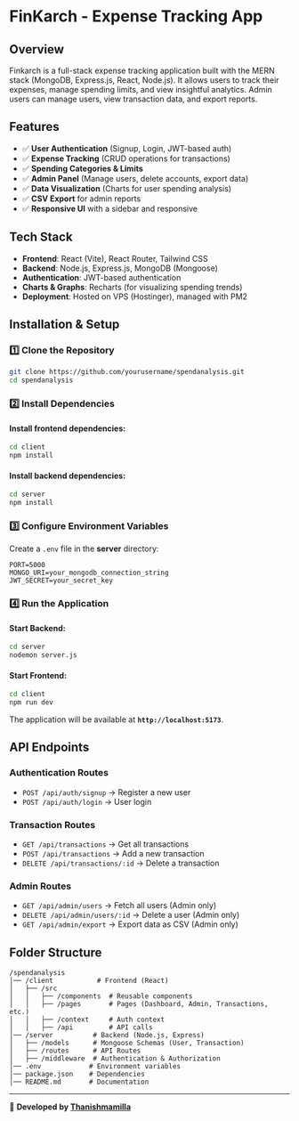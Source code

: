 # FinKarch - Expense Tracking App

## Overview
Finkarch is a full-stack expense tracking application built with the MERN stack (MongoDB, Express.js, React, Node.js). It allows users to track their expenses, manage spending limits, and view insightful analytics. Admin users can manage users, view transaction data, and export reports.

## Features
- ✅ **User Authentication** (Signup, Login, JWT-based auth)
- ✅ **Expense Tracking** (CRUD operations for transactions)
- ✅ **Spending Categories & Limits**
- ✅ **Admin Panel** (Manage users, delete accounts, export data)
- ✅ **Data Visualization** (Charts for user spending analysis)
- ✅ **CSV Export** for admin reports
- ✅ **Responsive UI** with a sidebar and responsive

## Tech Stack
- **Frontend**: React (Vite), React Router, Tailwind CSS
- **Backend**: Node.js, Express.js, MongoDB (Mongoose)
- **Authentication**: JWT-based authentication
- **Charts & Graphs**: Recharts (for visualizing spending trends)
- **Deployment**: Hosted on VPS (Hostinger), managed with PM2

## Installation & Setup
### 1️⃣ Clone the Repository
```bash
git clone https://github.com/yourusername/spendanalysis.git
cd spendanalysis
```

### 2️⃣ Install Dependencies
#### Install frontend dependencies:
```bash
cd client
npm install
```
#### Install backend dependencies:
```bash
cd server
npm install
```

### 3️⃣ Configure Environment Variables
Create a `.env` file in the **server** directory:
```env
PORT=5000
MONGO_URI=your_mongodb_connection_string
JWT_SECRET=your_secret_key
```

### 4️⃣ Run the Application
#### Start Backend:
```bash
cd server
nodemon server.js
```
#### Start Frontend:
```bash
cd client
npm run dev
```

The application will be available at **`http://localhost:5173`**.

## API Endpoints
### **Authentication Routes**
- `POST /api/auth/signup` → Register a new user
- `POST /api/auth/login` → User login

### **Transaction Routes**
- `GET /api/transactions` → Get all transactions
- `POST /api/transactions` → Add a new transaction
- `DELETE /api/transactions/:id` → Delete a transaction

### **Admin Routes**
- `GET /api/admin/users` → Fetch all users (Admin only)
- `DELETE /api/admin/users/:id` → Delete a user (Admin only)
- `GET /api/admin/export` → Export data as CSV (Admin only)

## Folder Structure
```
/spendanalysis
│── /client           # Frontend (React)
│   ├── /src
│   │   ├── /components  # Reusable components
│   │   ├── /pages       # Pages (Dashboard, Admin, Transactions, etc.)
│   │   ├── /context     # Auth context
│   │   ├── /api         # API calls
│── /server          # Backend (Node.js, Express)
│   ├── /models      # Mongoose Schemas (User, Transaction)
│   ├── /routes      # API Routes
│   ├── /middleware  # Authentication & Authorization
│── .env            # Environment variables
│── package.json    # Dependencies
│── README.md       # Documentation
```





---
🔗 **Developed by [Thanishmamilla](https://github.com/thanishmamilla)**

